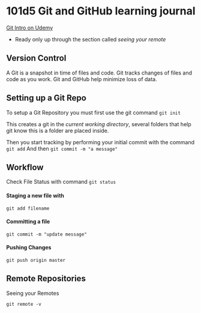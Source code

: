 # 101d5 Git and GitHub learning journal

[Git Intro on Udemy](https://blog.udemy.com/git-tutorial-a-comprehensive-guide/)
* Ready only up through the section called *seeing your remote*

## Version Control

A Git is a snapshot in time of files and code.  Git tracks changes of files and code as you work.  Git and GitHub help minimize loss of data.

## Setting up a Git Repo

To setup a Git Repository you must first use the git command
    ```git init```

This creates a git in the *current working directory*, several folders that help git know this is a folder are placed inside.

Then you start tracking by performing your initial commit with the command
    ```git add```
And then
    ```git commit -m "a message"```

## Workflow

Check File Status with command
    ```git status```

#### Staging a new file with 
`git add filename`

#### Committing a file
`git commit -m "update message"`

#### Pushing Changes
`git push origin master`

## Remote Repositories

Seeing your Remotes

`git remote -v`



